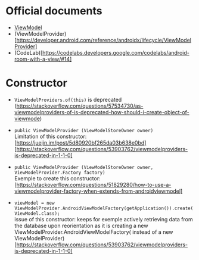 # Official documents
- [ViewModel](https://developer.android.com/topic/libraries/architecture/livedata#observe_livedata_objects)
- (ViewModelProvider)[https://developer.android.com/reference/androidx/lifecycle/ViewModelProvider]
- (CodeLab)[https://codelabs.developers.google.com/codelabs/android-room-with-a-view/#14]

# Constructor
- `ViewModelProviders.of(this)` is deprecated  
(https://stackoverflow.com/questions/57534730/as-viewmodelproviders-of-is-deprecated-how-should-i-create-object-of-viewmode)

- `public ViewModelProvider (ViewModelStoreOwner owner)`  
Limitation of this constructor:  
[https://juejin.im/post/5d80920bf265da03b638e0bd]  
[https://stackoverflow.com/questions/53903762/viewmodelproviders-is-deprecated-in-1-1-0]    

- `public ViewModelProvider (ViewModelStoreOwner owner, ViewModelProvider.Factory factory)`  
Exemple to create this constructor:  
[https://stackoverflow.com/questions/51829280/how-to-use-a-viewmodelprovider-factory-when-extends-from-androidviewmodel]

- `viewModel = new ViewModelProvider.AndroidViewModelFactory(getApplication()).create(ViewModel.class);`  
issue of this constructor: keeps for exemple actively retrieving data from the database upon reorientation as it is creating a new ViewModelProvider.AndroidViewModelFactory( instead of a new ViewModelProvider)  
[https://stackoverflow.com/questions/53903762/viewmodelproviders-is-deprecated-in-1-1-0]
